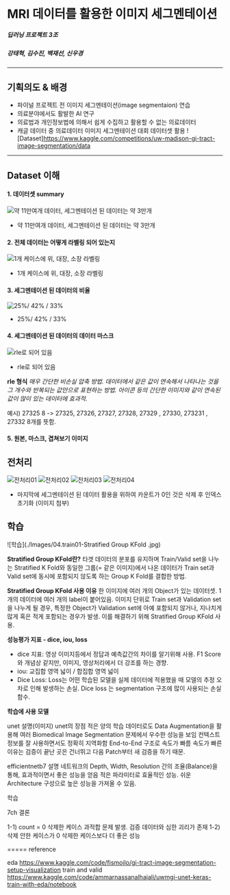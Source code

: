 # MRI 데이터를 활용한 이미지 세그멘테이션 

##### 딥러닝 프로젝트 3조
##### 강태혁, 김수진, 백재선, 신우경
___

## 기획의도 & 배경
- 파이널 프로젝트 전 이미지 세그멘테이션(image segmentaion) 연습
- 의료분야에서도 활발한 AI 연구
- 의료법과 개인정보법에 의해서 쉽게 수집하고 활용할 수 없는 의료데이터
- 캐글 데이터 중 의료데이터 이미지 세그멘테이션 대회 데이터셋 활용
![Dataset]<https://www.kaggle.com/competitions/uw-madison-gi-tract-image-segmentation/data>

___

## Dataset 이해

#### 1. 데이터셋 summary


![약 11만여개 데이터, 세그멘테이션 된 데이터는 약 3만개](./Images/02.dataset01.jpg)
- 약 11만여개 데이터, 세그멘테이션 된 데이터는 약 3만개


#### 2. 전체 데이터는 어떻게 라벨링 되어 있는지


![1개 케이스에 위, 대장, 소장 라벨링](./Images/02.dataset02.jpg)
- 1개 케이스에 위, 대장, 소장 라벨링


#### 3. 세그멘테이션 된 데이터의 비율


![25%/ 42% / 33%](./Images/02.dataset03.jpg)
- 25%/ 42% / 33%


#### 4. 세그멘테이션 된 데이터의 데이터 마스크


![rle로 되어 있음](./Images/02.dataset04.jpg)
- rle로 되어 있음


**rle 형식** 
_매우 간단한 비손실 압축 방법. 데이터에서 같은 값이 연속해서 나타나는 것을 그 개수와 반복되는 값만으로 표현하는 방법. 아이콘 등의 간단한 이미지와 같이 연속된 값이 많이 있는 데이터에 효과적._

예시)
27325 8 -> 27325, 27326, 27327, 27328, 27329 , 27330, 273231 , 27332 8개를 뜻함.


#### 5. 원본, 마스크, 겹쳐보기 이미지 


## 전처리

![전처리01](./Images/03.preprocessing01.jpg)
![전처리02](./Images/03.preprocessing02.jpg)
![전처리03](./Images/03.preprocessing03.jpg)
![전처리04](./Images/03.preprocessing04.jpg)


- 마지막에 세그멘테이션 된 데이터 활용을 위하여 카운트가 0인 것은 삭제 후 인덱스 초기화 (이미지 첨부)



## 학습

![학습](./Images/04.train01-Stratified Group KFold .jpg)

**Stratified Group KFold란?**
타겟 데이터의 분포를 유지하며 Train/Valid set을 나누는 Stratified K Fold와 동일한 그룹(= 같은 이미지)에서 나온 데이터가
Train set과 Valid set에 동시에 포함되지 않도록 하는 Group K Fold를 결합한 방법.

**Stratified Group KFold 사용 이유**
한 이미지에 여러 개의 Object가 있는 데이터셋. 1개의 데이터에 여러 개의 label이 붙어있음.
이미지 단위로 Train set과 Validation set을 나누게 될 경우, 특정한 Object가 Validation set에 아예 포함되지 않거나, 지나치게 많게 혹은 적게 포함되는 경우가 발생. 이를 해결하기 위해 Stratified Group KFold 사용. 


**성능평가 지표 -  dice, iou, loss**
- dice 지표: 영상 이미지등에서 정답과 예측값간의 차이를 알기위해 사용. 
             F1 Score와 개념상 같지만, 이미지, 영상처리에서 더 강조를 하는 경향.
- iou: 교집합 영역 넓이 / 합집합 영역 넓이
- Dice Loss: Loss는 어떤 학습된 모델을 실제 데이터에 적용했을 때 모델의 추정 오차로 인해 발생하는 손실. 
             Dice loss 는 segmentation 구조에 많이 사용되는 손실함수.

**학습에 사용 모델**


unet 설명(이미지)
unet의 장점
적은 양의 학습 데이터로도 Data Augmentation을 활용해 여러 Biomedical Image Segmentation 문제에서 우수한 성능을 보임
컨텍스트 정보를 잘 사용하면서도 정확히 지역화함
End-to-End 구조로 속도가 빠름
속도가 빠른 이유는 검증이 끝난 곳은 건너뛰고 다음 Patch부터 새 검증을 하기 때문.

efficientnetb7 설명
네트워크의 Depth, Width, Resolution 간의 조율(Balance)을 통해, 효과적이면서 좋은 성능을 얻음
적은 파라미터로 효율적인 성능. 쉬운 Architecture 구성으로 높은 성능을 가져올 수 있음.

학습

7ch 결론

1-1) count = 0  삭제한 케이스 과적합 문제 발생. 검증 데이터와 심한 괴리가 존재
1-2) 삭제 안한 케이스가 0 삭제한 케이스보다 더 좋은 성능

=====
reference

eda
https://www.kaggle.com/code/fismoilo/gi-tract-image-segmentation-setup-visualization
train and valid 
https://www.kaggle.com/code/ammarnassanalhajali/uwmgi-unet-keras-train-with-eda/notebook
 
